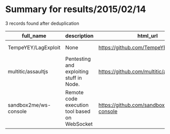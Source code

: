 
# Summary for results/2015/02/14
    
3 records found after deduplication

| full_name | description | html_url | matched_list | matched_count | pushed_at | size | stargazers_count | language | forks_count |
|-----------------------|-----------------------------------------------|------------------------------------------|---------------------------|-----------------|---------------------------|--------|--------------------|------------|---------------|
| TempeYEY/LagExploit | None | https://github.com/TempeYEY/LagExploit | ['exploit'] | 1 | 2015-02-14 16:29:26+00:00 | 0 | 0 | | 0 |
| multitic/assaultjs | Pentesting and exploiting stuff in Node. | https://github.com/multitic/assaultjs | ['exploit'] | 1 | 2015-02-14 22:08:06+00:00 | 95 | 1 | JavaScript | 3 |
| sandbox2me/ws-console | Remote code execution tool based on WebSocket | https://github.com/sandbox2me/ws-console | ['remote code execution'] | 1 | 2015-02-14 13:13:02+00:00 | 232 | 0 | HTML | 0 |
